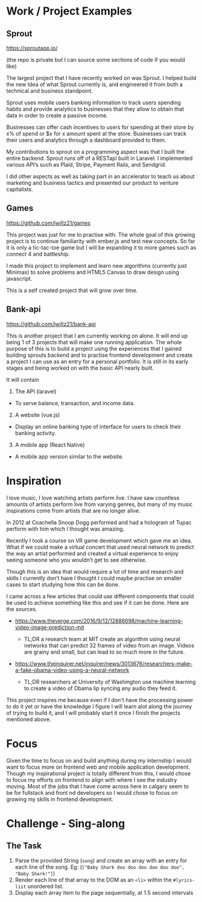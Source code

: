 # Work / Project Examples

## Sprout

https://sproutapp.io/

(the repo is private but I can source some sections of code if you would like)

The largest project that I have recently worked on was Sprout. I helped build the new Idea of what Sprout currently is, and engineered it from both a technical and business standpoint.

Sprout uses mobile users banking information to track users spending habits and provide analytics to businesses that they allow to obtain that data in order to create a passive income.

Businesses can offer cash incentives to users for spending at their store by x% of spend or $x for x amount spent at the store. Businesses can track their users and analytics through a dashboard provided to them.

My contributions to sprout on a programming aspect was that I built the entire backend. Sprout runs off of a RESTapi built in Laravel. I implemented various API’s such as Plaid, Stripe, Payment Rails, and Sendgrid.

I did other aspects as well as taking part in an accelerator to teach us about marketing and business tactics and presented our product to venture capitalists.

## Games

https://github.com/jwillz21/games

This project was just for me to practise with. The whole goal of this growing project is to continue familiarity with ember.js and test new concepts. So far it is only a tic-tac-toe game but I will be expanding it to more games such as connect 4 and battleship.

I made this project to implement and learn new algorithms (currently just Minimax) to solve problems and HTML5 Canvas to draw design using javascript.

This is a self created project that will grow over time.


## Bank-api

https://github.com/jwillz21/bank-api

This is another project that I am currently working on alone. It will end up being 1 of 3 projects that will make one running application. The whole purpose of this is to build a project using the experiences that I gained building sprouts backend and to practise frontend development and create a project I can use as an entry for a personal portfolio. It is still in its early stages and being worked on with the basic API nearly built.

It will contain
1. The API (laravel)
  * To serve balance, transaction, and income data.
2. A website (vue.js)
  * Display an online banking type of interface for users to check their banking activity.
3. A mobile app (React Native)
  * A mobile app version similar to the website.

# Inspiration

I love music, I love watching artists perform live. I have saw countless amounts of artists perform live from varying genres, but many of my music inspirations come from artists that are no longer alive.

In 2012 at Coachella Snoop Dogg performed and had a hologram of Tupac perform with him which I thought was amazing.

Recently I took a course on VR game development which gave me an idea. What if we could make a virtual concert that used neural network to predict the way an artist performed and created a virtual experience to enjoy seeing someone who you wouldn’t get to see otherwise.

Though this is an idea that would require a lot of time and research and skills I currently don’t have I thought I could maybe practise on smaller cases to start studying how this can be done.

I came across a few articles that could use different components that could be used to achieve something like this and see if it can be done. Here are the sources.

* https://www.theverge.com/2016/9/12/12886698/machine-learning-video-image-prediction-mit
    * TL;DR a research team at MIT create an algorithm using neural networks that can predict 32 frames of video from an image. Videos are grainy and small, but can lead to so much more in the future.
    
* https://www.theinquirer.net/inquirer/news/3013676/researchers-make-a-fake-obama-video-using-a-neural-network
    * TL;DR researchers at University of Washington use machine learning to create a video of Obama lip syncing any audio they feed it.


This project inspires me because even if I don't have the processing power to do it yet or have the knowledge I figure I will learn alot along the journey of trying to build it, and I will probably start it once I finish the projects mentioned above.

# Focus

Given the time to focus on and build anything during my internship I would want to focus more on frontend web and mobile application development. Though my inspirational project is totally different from this, I would chose to focus my efforts on frontend to align with where I see the industry moving. Most of the jobs that I have come across here in calgary seem to be for fullstack and front nd developers so I would chose to focus on growing my skills in frontend development.


# Challenge - Sing-along

## The Task

1. Parse the provided String (`song`) and create an array with
   an entry for each line of the song.
   Eg: (`["Baby Shark doo doo doo doo doo doo", "Baby Shark!"]`)
2. Render each line of that array to the DOM as an `<li>`
   within the `#lyrics-list` unordered list.
3. Display each array item to the page sequentially, at
   1.5 second intervals

